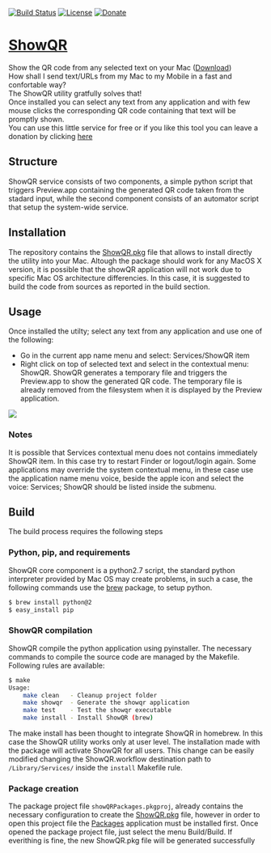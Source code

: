 [![Build Status](https://travis-ci.org/ricsxn/ShowQR.svg?branch=master)](https://travis-ci.org/ricsxn/ShowQR)
[![License](https://img.shields.io/badge/License-Apache%202.0-blue.svg)](https://opensource.org/licenses/Apache-2.0)
[![Donate](https://img.shields.io/badge/Donate-PayPal-green.svg)](https://paypal.me/ricsxn?locale.x=it_IT)


# [ShowQR](http://ricsxn.github.io/ShowQR/)
Show the QR code from any selected text on your Mac ([Download][package])</br>
How shall I send text/URLs from my Mac to my Mobile in a fast and confortable way?<br/>
The ShowQR utility gratfully solves that!</br>
Once installed you can select any text from any application and with few mouse clicks the corresponding QR code containing that text will be promptly shown.</br>
You can use this little service for free or if you like this tool you can leave a donation by clicking [here][donate]

## Structure
ShowQR service consists of two components, a simple python script that triggers Preview.app containing the generated QR code taken from the stadard input, while the second component consists of an automator script that setup the system-wide service.

## Installation
The repository contains the [ShowQR.pkg][package] file that allows to install directly the utility into your Mac.
Altough the package should work for any MacOS X version, it is possible that the showQR application will not work due to specific Mac OS architecture differencies. In this case, it is suggested to build the code from sources as reported in the build section.

## Usage
Once installed the utilty; select any text from any application and use one of the following:
 - Go in the current app name menu and select: Services/ShowQR item
 - Right click on top of selected text and select in the contextual menu: ShowQR.
ShowQR generates a temporary file and triggers the Preview.app to show the generated QR code. The temporary file is already removed from the filesystem when it is displayed by the Preview application.

![][usecase]

### Notes
It is possible that Services contextual menu does not contains immediately ShowQR item. In this case try to restart Finder or logout/login again.
Some applications may override the system contextual menu, in these case use the application name menu voice, beside the apple icon and select the voice: Services; ShowQR should be listed inside the submenu.

## Build
The build process requires the following steps

### Python, pip, and requirements
ShowQR core component is a python2.7 script, the standard python interpreter provided by Mac OS may create problems, in such a case, the following commands use the [brew][brew] package, to setup python.

```bash
$ brew install python@2
$ easy_install pip
```

### ShowQR compilation
ShowQR compile the python application using pyinstaller. The necessary commands to compile the source code are managed by the Makefile. Following rules are available:

```bash
$ make
Usage:
    make clean   - Cleanup project folder
    make showqr  - Generate the showqr application
    make test    - Test the showqr executable
    make install - Install ShowQR (brew)
```

The make install has been thought to integrate ShowQR in homebrew. In this case the ShowQR utility works only at user level. The installation made with the package will activate ShowQR for all users. This change can be easily modified changing the ShowQR.workflow destination path to `/Library/Services/` inside the `install` Makefile rule.

### Package creation
The package project file `showQRPackages.pkgproj`, already contains the necessary configuration to create the [ShowQR.pkg][package] file, however in order to open this project file the [Packages][packages] application must be installed first. Once opened the package project file, just select the menu Build/Build.
If everithing is fine, the new ShowQR.pkg file will be generated successfully

[brew]: https://brew.sh/index_it
[packages]: http://s.sudre.free.fr/Software/Packages/about.html
[donate]: https://paypal.me/ricsxn?locale.x=it_IT
[package]: https://github.com/ricsxn/ShowQR/blob/master/build/ShowQR.pkg
[usecase]: https://github.com/ricsxn/ShowQR/raw/master/docs/ShowQR_use.jpg
